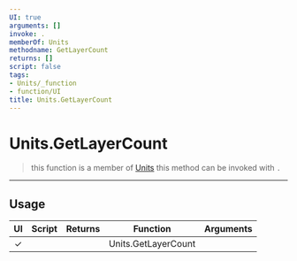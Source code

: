 ```yaml
---
UI: true
arguments: []
invoke: .
memberOf: Units
methodname: GetLayerCount
returns: []
script: false
tags:
- Units/_function
- function/UI
title: Units.GetLayerCount
---
```

# Units.GetLayerCount
> this function is a member of [Units](civ-6/lua/Units.md)
> this method can be invoked with `.`
-----
## Usage
|  UI | Script | Returns | Function | Arguments |
|:---:|:------:|-------:|:--------:|:---------|
|✓| ||Units.GetLayerCount||
